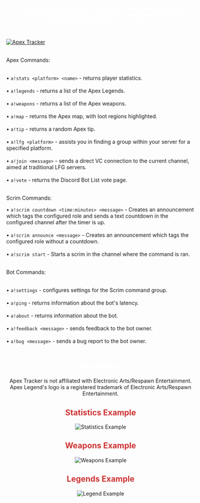 <html><head></head><body>
<center>
<h3 style="color: #FFFFFF">An Apex Legends bot. View highly detailed statistics about your profile on each major platform, as well as information about game mechanics and items.</h3><br>
</center>
  
<a href="https://discordbots.org/bot/549006831847079958" >
  <img src="https://discordbots.org/api/widget/549006831847079958.svg" alt="Apex Tracker" />
</a>

<br>Apex Commands:<br><br>

• <code>a!stats \<platform> \<name></code> - returns player statistics.<br><br>
• <code>a!legends</code> - returns a list of the Apex Legends.<br><br>
• <code>a!weapons</code> - returns a list of the Apex weapons.<br><br>
• <code>a!map</code> - returns the Apex map, with loot regions highlighted.<br><br>
• <code>a!tip</code> - returns a random Apex tip.<br><br>
• <code>a!lfg \<platform></code> - assists you in finding a group within your server for a specified platform.<br><br>
• <code>a!join \<message></code> - sends a direct VC connection to the current channel, aimed at traditional LFG servers.<br><br>
• <code>a!vote</code> - returns the Discord Bot List vote page.<br><br>

Scrim Commands:

• <code>a!scrim countdown \<time:minutes> \<message></code> - Creates an announcement which tags the configured role and sends a text countdown in the configured channel after the timer is up.<br><br>
• <code>a!scrim announce \<message></code> - Creates an announcement which tags the configured role without a countdown.<br><br>
• <code>a!scrim start</code> - Starts a scrim in the channel where the command is ran.<br><br>

Bot Commands:<br><br>

• <code>a!settings</code> - configures settings for the Scrim command group.<br><br>
• <code>a!ping</code> - returns information about the bot's latency.<br><br>
• <code>a!about</code> - returns information about the bot.<br><br>
• <code>a!feedback \<message></code> - sends feedback to the bot owner.<br><br>
• <code>a!bug \<message></code> - sends a bug report to the bot owner.<br><br>
  
 <center>
 <h2 style="color: #FFFFFF">Disclaimer</h2>
 
 Apex Tracker is not affiliated with Electronic Arts/Respawn Entertainment.<br>Apex Legend's logo is a registered trademark of Electronic Arts/Respawn Entertainment.
 
 <h2 style="color: #CD3333">Statistics Example</h2>
  
 <img src="https://i.imgur.com/weOl58d.png" alt="Statistics Example">
 
 <h2 style="color: #CD3333">Weapons Example</h2>
  
 <img src="https://i.imgur.com/eTzt0gw.png" alt="Weapons Example">
  
 <h2 style="color: #CD3333">Legends Example</h2>
  
 <img src="https://i.imgur.com/e9MFe4b.png" alt="Legend Example">
 
 </center>
